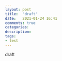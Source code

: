 ```yaml
---
layout: post
title:  "draft"
date:   2021-01-24 16:41
comments: true
categories:
description:
tags:
- test
---
```


draft
